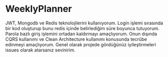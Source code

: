 # WeeklyPlanner


JWT, Mongodb ve Redis teknolojilerini kullanıyorum. Login işlemi sırasında bir kod oluşturup bunu redis içinde belirlediğim süre boyunca tutuyorum. Parola bazlı giriş işlemini ortadan kaldırmayı amaçlıyorum.
Onun dışında CQRS kullanımı ve Clean Architecture kullanımı konusunda tecrübe edinmeyi amaçlıyorum. Genel olarak projede gördüğünüz iyileştirmeleri issues olarak atarsanız sevinirim.
